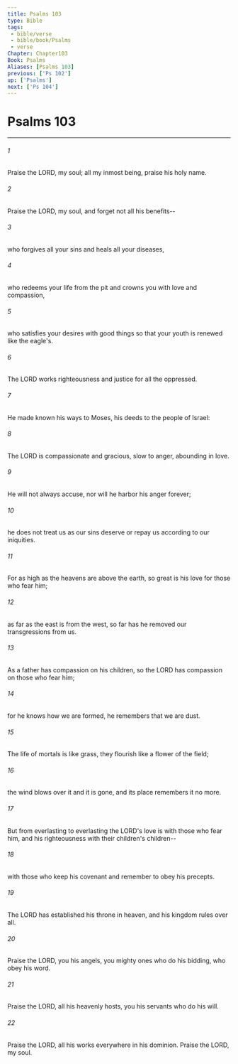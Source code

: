 ```yaml
---
title: Psalms 103
type: Bible
tags:
 - bible/verse
 - bible/book/Psalms
 - verse
Chapter: Chapter103
Book: Psalms
Aliases: [Psalms 103]
previous: ['Ps 102']
up: ['Psalms']
next: ['Ps 104']
---
```

# Psalms 103

***


###### 1 
Praise the LORD, my soul; all my inmost being, praise his holy name. 

###### 2 
Praise the LORD, my soul, and forget not all his benefits-- 

###### 3 
who forgives all your sins and heals all your diseases, 

###### 4 
who redeems your life from the pit and crowns you with love and compassion, 

###### 5 
who satisfies your desires with good things so that your youth is renewed like the eagle's. 

###### 6 
The LORD works righteousness and justice for all the oppressed. 

###### 7 
He made known his ways to Moses, his deeds to the people of Israel: 

###### 8 
The LORD is compassionate and gracious, slow to anger, abounding in love. 

###### 9 
He will not always accuse, nor will he harbor his anger forever; 

###### 10 
he does not treat us as our sins deserve or repay us according to our iniquities. 

###### 11 
For as high as the heavens are above the earth, so great is his love for those who fear him; 

###### 12 
as far as the east is from the west, so far has he removed our transgressions from us. 

###### 13 
As a father has compassion on his children, so the LORD has compassion on those who fear him; 

###### 14 
for he knows how we are formed, he remembers that we are dust. 

###### 15 
The life of mortals is like grass, they flourish like a flower of the field; 

###### 16 
the wind blows over it and it is gone, and its place remembers it no more. 

###### 17 
But from everlasting to everlasting the LORD's love is with those who fear him, and his righteousness with their children's children-- 

###### 18 
with those who keep his covenant and remember to obey his precepts. 

###### 19 
The LORD has established his throne in heaven, and his kingdom rules over all. 

###### 20 
Praise the LORD, you his angels, you mighty ones who do his bidding, who obey his word. 

###### 21 
Praise the LORD, all his heavenly hosts, you his servants who do his will. 

###### 22 
Praise the LORD, all his works everywhere in his dominion. Praise the LORD, my soul. 
